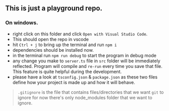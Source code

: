 ## This is just a playground repo.

### On windows.
* right click on this folder and click `Open with Visual Studio Code`.
* This should open the repo in vscode
* hit ` Ctrl + j ` to bring up the terminal and run  `npm i`
* dependencies should be installed now. 
* in the terminal run `npm run debug` to start the program in debug mode
* any change you make to `server.ts` file in `src` folder will be immediately reflected. Program will compile and `re-run` every time you save that file. This feature is quite helpful during the development.
* please have a look at  `tsconfig.json` & `package.json` as these two files define how your project is made up and how it will behave.  


> `.gitignore` is the file that contains files/directories that we want `git` to ignore for now there's only node_modules folder that we want to ignore.  
